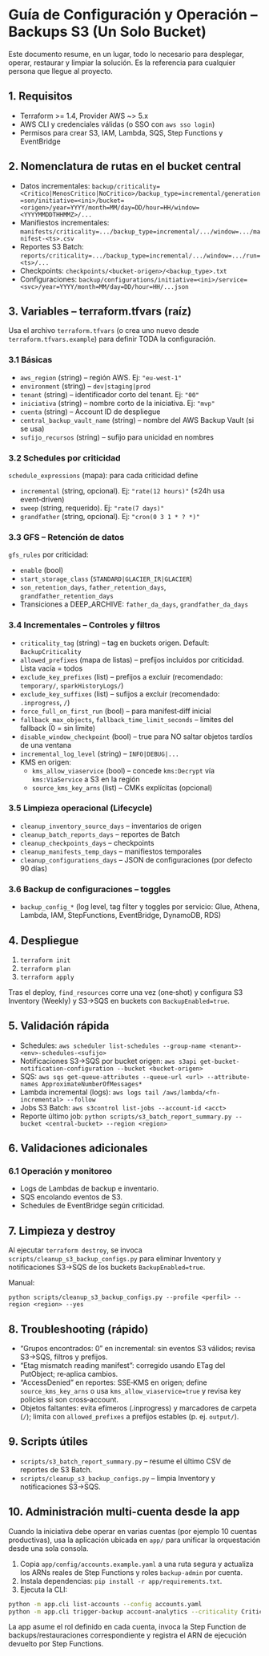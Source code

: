 # Guía de Configuración y Operación – Backups S3 (Un Solo Bucket)

Este documento resume, en un lugar, todo lo necesario para desplegar, operar, restaurar y limpiar la solución. Es la referencia para cualquier persona que llegue al proyecto.

## 1. Requisitos

- Terraform >= 1.4, Provider AWS ~> 5.x
- AWS CLI y credenciales válidas (o SSO con `aws sso login`)
- Permisos para crear S3, IAM, Lambda, SQS, Step Functions y EventBridge

## 2. Nomenclatura de rutas en el bucket central

- Datos incrementales:
  `backup/criticality=<Critico|MenosCritico|NoCritico>/backup_type=incremental/generation=son/initiative=<ini>/bucket=<origen>/year=YYYY/month=MM/day=DD/hour=HH/window=<YYYYMMDDTHHMMZ>/...`
- Manifiestos incrementales: `manifests/criticality=.../backup_type=incremental/.../window=.../manifest-<ts>.csv`
- Reportes S3 Batch: `reports/criticality=.../backup_type=incremental/.../window=.../run=<ts>/...`
- Checkpoints: `checkpoints/<bucket-origen>/<backup_type>.txt`
- Configuraciones: `backup/configurations/initiative=<ini>/service=<svc>/year=YYYY/month=MM/day=DD/hour=HH/...json`

## 3. Variables – terraform.tfvars (raíz)

Usa el archivo `terraform.tfvars` (o crea uno nuevo desde `terraform.tfvars.example`) para definir TODA la configuración.

### 3.1 Básicas

- `aws_region` (string) – región AWS. Ej: `"eu-west-1"`
- `environment` (string) – `dev|staging|prod`
- `tenant` (string) – identificador corto del tenant. Ej: `"00"`
- `iniciativa` (string) – nombre corto de la iniciativa. Ej: `"mvp"`
- `cuenta` (string) – Account ID de despliegue
- `central_backup_vault_name` (string) – nombre del AWS Backup Vault (si se usa)
- `sufijo_recursos` (string) – sufijo para unicidad en nombres

### 3.2 Schedules por criticidad

`schedule_expressions` (mapa): para cada criticidad define
- `incremental` (string, opcional). Ej: `"rate(12 hours)"` (≤24h usa event‑driven)
- `sweep` (string, requerido). Ej: `"rate(7 days)"`
- `grandfather` (string, opcional). Ej: `"cron(0 3 1 * ? *)"`

### 3.3 GFS – Retención de datos

`gfs_rules` por criticidad:
- `enable` (bool)
- `start_storage_class` (`STANDARD|GLACIER_IR|GLACIER`)
- `son_retention_days`, `father_retention_days`, `grandfather_retention_days`
- Transiciones a DEEP_ARCHIVE: `father_da_days`, `grandfather_da_days`

### 3.4 Incrementales – Controles y filtros

- `criticality_tag` (string) – tag en buckets origen. Default: `BackupCriticality`
- `allowed_prefixes` (mapa de listas) – prefijos incluidos por criticidad. Lista vacía = todos
- `exclude_key_prefixes` (list) – prefijos a excluir (recomendado: `temporary/`, `sparkHistoryLogs/`)
- `exclude_key_suffixes` (list) – sufijos a excluir (recomendado: `.inprogress`, `/`)
- `force_full_on_first_run` (bool) – para manifest‑diff inicial
- `fallback_max_objects`, `fallback_time_limit_seconds` – límites del fallback (0 = sin límite)
- `disable_window_checkpoint` (bool) – true para NO saltar objetos tardíos de una ventana
- `incremental_log_level` (string) – `INFO|DEBUG|...`
- KMS en origen:
  - `kms_allow_viaservice` (bool) – concede `kms:Decrypt` vía `kms:ViaService` a S3 en la región
  - `source_kms_key_arns` (list) – CMKs explícitas (opcional)

### 3.5 Limpieza operacional (Lifecycle)

- `cleanup_inventory_source_days` – inventarios de origen
- `cleanup_batch_reports_days` – reportes de Batch
- `cleanup_checkpoints_days` – checkpoints
- `cleanup_manifests_temp_days` – manifiestos temporales
- `cleanup_configurations_days` – JSON de configuraciones (por defecto 90 días)

### 3.6 Backup de configuraciones – toggles

- `backup_config_*` (log level, tag filter y toggles por servicio: Glue, Athena, Lambda, IAM, StepFunctions, EventBridge, DynamoDB, RDS)

## 4. Despliegue

1) `terraform init`
2) `terraform plan`
3) `terraform apply`

Tras el deploy, `find_resources` corre una vez (one‑shot) y configura S3 Inventory (Weekly) y S3→SQS en buckets con `BackupEnabled=true`.

## 5. Validación rápida

- Schedules: `aws scheduler list-schedules --group-name <tenant>-<env>-schedules-<sufijo>`
- Notificaciones S3→SQS por bucket origen:
  `aws s3api get-bucket-notification-configuration --bucket <bucket-origen>`
- SQS: `aws sqs get-queue-attributes --queue-url <url> --attribute-names ApproximateNumberOfMessages*`
- Lambda incremental (logs): `aws logs tail /aws/lambda/<fn-incremental> --follow`
- Jobs S3 Batch: `aws s3control list-jobs --account-id <acct>`
- Reporte último job: `python scripts/s3_batch_report_summary.py --bucket <central-bucket> --region <region>`

## 6. Validaciones adicionales

### 6.1 Operación y monitoreo

- Logs de Lambdas de backup e inventario.
- SQS encolando eventos de S3.
- Schedules de EventBridge según criticidad.

 

## 7. Limpieza y destroy

Al ejecutar `terraform destroy`, se invoca `scripts/cleanup_s3_backup_configs.py` para eliminar Inventory y notificaciones S3→SQS de los buckets `BackupEnabled=true`.

Manual:
```
python scripts/cleanup_s3_backup_configs.py --profile <perfil> --region <region> --yes
```

## 8. Troubleshooting (rápido)

- “Grupos encontrados: 0” en incremental: sin eventos S3 válidos; revisa S3→SQS, filtros y prefijos.
- “Etag mismatch reading manifest”: corregido usando ETag del PutObject; re‑aplica cambios.
- “AccessDenied” en reportes: SSE‑KMS en origen; define `source_kms_key_arns` o usa `kms_allow_viaservice=true` y revisa key policies si son cross‑account.
- Objetos faltantes: evita efímeros (.inprogress) y marcadores de carpeta (`/`); limita con `allowed_prefixes` a prefijos estables (p. ej. `output/`).

## 9. Scripts útiles

- `scripts/s3_batch_report_summary.py` – resume el último CSV de reportes de S3 Batch.
- `scripts/cleanup_s3_backup_configs.py` – limpia Inventory y notificaciones S3→SQS.

## 10. Administración multi-cuenta desde la app

Cuando la iniciativa debe operar en varias cuentas (por ejemplo 10 cuentas productivas), usa la aplicación ubicada en `app/` para
unificar la orquestación desde una sola consola.

1. Copia `app/config/accounts.example.yaml` a una ruta segura y actualiza los ARNs reales de Step Functions y roles `backup-admin`
   por cuenta.
2. Instala dependencias: `pip install -r app/requirements.txt`.
3. Ejecuta la CLI:

```bash
python -m app.cli list-accounts --config accounts.yaml
python -m app.cli trigger-backup account-analytics --criticality Critico --config accounts.yaml
```

La app asume el rol definido en cada cuenta, invoca la Step Function de backups/restauraciones correspondiente y registra el ARN
de ejecución devuelto por Step Functions.
